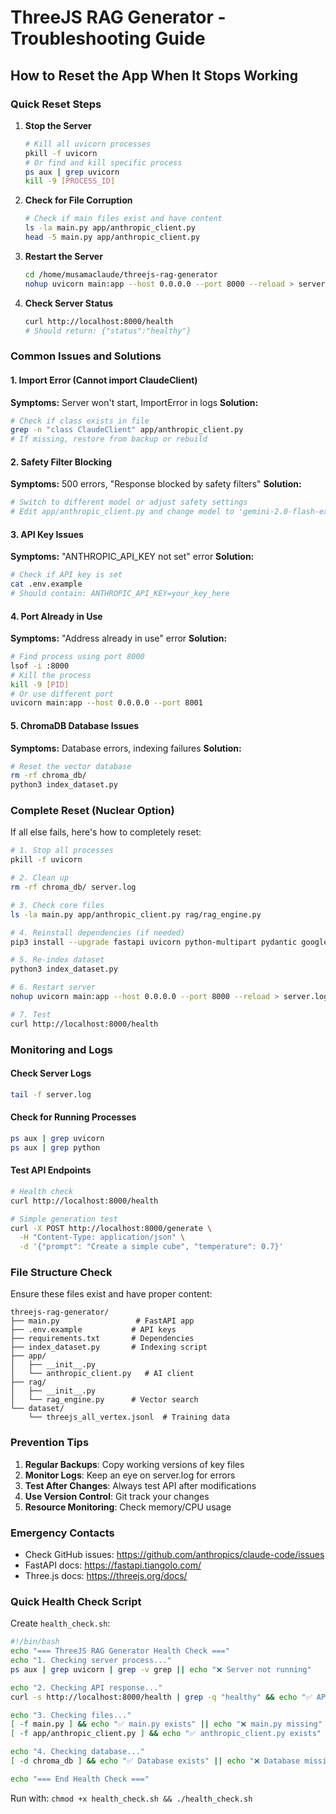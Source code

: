 # ThreeJS RAG Generator - Troubleshooting Guide

## How to Reset the App When It Stops Working

### Quick Reset Steps

1. **Stop the Server**
   ```bash
   # Kill all uvicorn processes
   pkill -f uvicorn
   # Or find and kill specific process
   ps aux | grep uvicorn
   kill -9 [PROCESS_ID]
   ```

2. **Check for File Corruption**
   ```bash
   # Check if main files exist and have content
   ls -la main.py app/anthropic_client.py
   head -5 main.py app/anthropic_client.py
   ```

3. **Restart the Server**
   ```bash
   cd /home/musamaclaude/threejs-rag-generator
   nohup uvicorn main:app --host 0.0.0.0 --port 8000 --reload > server.log 2>&1 &
   ```

4. **Check Server Status**
   ```bash
   curl http://localhost:8000/health
   # Should return: {"status":"healthy"}
   ```

### Common Issues and Solutions

#### 1. Import Error (Cannot import ClaudeClient)
**Symptoms:** Server won't start, ImportError in logs
**Solution:**
```bash
# Check if class exists in file
grep -n "class ClaudeClient" app/anthropic_client.py
# If missing, restore from backup or rebuild
```

#### 2. Safety Filter Blocking
**Symptoms:** 500 errors, "Response blocked by safety filters"
**Solution:**
```bash
# Switch to different model or adjust safety settings
# Edit app/anthropic_client.py and change model to 'gemini-2.0-flash-exp'
```

#### 3. API Key Issues
**Symptoms:** "ANTHROPIC_API_KEY not set" error
**Solution:**
```bash
# Check if API key is set
cat .env.example
# Should contain: ANTHROPIC_API_KEY=your_key_here
```

#### 4. Port Already in Use
**Symptoms:** "Address already in use" error
**Solution:**
```bash
# Find process using port 8000
lsof -i :8000
# Kill the process
kill -9 [PID]
# Or use different port
uvicorn main:app --host 0.0.0.0 --port 8001
```

#### 5. ChromaDB Database Issues
**Symptoms:** Database errors, indexing failures
**Solution:**
```bash
# Reset the vector database
rm -rf chroma_db/
python3 index_dataset.py
```

### Complete Reset (Nuclear Option)

If all else fails, here's how to completely reset:

```bash
# 1. Stop all processes
pkill -f uvicorn

# 2. Clean up
rm -rf chroma_db/ server.log

# 3. Check core files
ls -la main.py app/anthropic_client.py rag/rag_engine.py

# 4. Reinstall dependencies (if needed)
pip3 install --upgrade fastapi uvicorn python-multipart pydantic google-generativeai chromadb python-dotenv

# 5. Re-index dataset
python3 index_dataset.py

# 6. Restart server
nohup uvicorn main:app --host 0.0.0.0 --port 8000 --reload > server.log 2>&1 &

# 7. Test
curl http://localhost:8000/health
```

### Monitoring and Logs

#### Check Server Logs
```bash
tail -f server.log
```

#### Check for Running Processes
```bash
ps aux | grep uvicorn
ps aux | grep python
```

#### Test API Endpoints
```bash
# Health check
curl http://localhost:8000/health

# Simple generation test
curl -X POST http://localhost:8000/generate \
  -H "Content-Type: application/json" \
  -d '{"prompt": "Create a simple cube", "temperature": 0.7}'
```

### File Structure Check

Ensure these files exist and have proper content:
```
threejs-rag-generator/
├── main.py                 # FastAPI app
├── .env.example           # API keys
├── requirements.txt       # Dependencies
├── index_dataset.py       # Indexing script
├── app/
│   ├── __init__.py
│   └── anthropic_client.py   # AI client
├── rag/
│   ├── __init__.py
│   └── rag_engine.py      # Vector search
└── dataset/
    └── threejs_all_vertex.jsonl  # Training data
```

### Prevention Tips

1. **Regular Backups**: Copy working versions of key files
2. **Monitor Logs**: Keep an eye on server.log for errors
3. **Test After Changes**: Always test API after modifications
4. **Use Version Control**: Git track your changes
5. **Resource Monitoring**: Check memory/CPU usage

### Emergency Contacts

- Check GitHub issues: https://github.com/anthropics/claude-code/issues
- FastAPI docs: https://fastapi.tiangolo.com/
- Three.js docs: https://threejs.org/docs/

### Quick Health Check Script

Create `health_check.sh`:
```bash
#!/bin/bash
echo "=== ThreeJS RAG Generator Health Check ==="
echo "1. Checking server process..."
ps aux | grep uvicorn | grep -v grep || echo "❌ Server not running"

echo "2. Checking API response..."
curl -s http://localhost:8000/health | grep -q "healthy" && echo "✅ API responding" || echo "❌ API not responding"

echo "3. Checking files..."
[ -f main.py ] && echo "✅ main.py exists" || echo "❌ main.py missing"
[ -f app/anthropic_client.py ] && echo "✅ anthropic_client.py exists" || echo "❌ anthropic_client.py missing"

echo "4. Checking database..."
[ -d chroma_db ] && echo "✅ Database exists" || echo "❌ Database missing"

echo "=== End Health Check ==="
```

Run with: `chmod +x health_check.sh && ./health_check.sh`